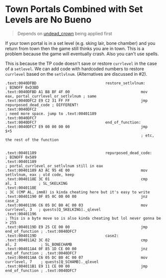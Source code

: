 Town Portals Combined with Set Levels are No Bueno
===============================================================================

> Depends on [undead_crown](../undead_crown) being applied first

If your town portal is in a set level (e.g. sking lair, bone chamber) and you return from town then the game still thinks you are in town. This is a problem because the game will eventually crash. Also you can't use spells.

This is because the TP code doesn't save or restore `currlevel` in the case of a `setlevel`. We can add code with hardcoded numbers to restore `currlevel` based on the `setlvlnum`. (Alternatives are discussed in #2).

```
.text:0040DFBD                               restore_setlvlnum:                     ; BINOFF 0xD3BD
.text:0040DFBD A1 B8 BF 4F 00                                mov     eax, portal_currlevel_or_setlvlnum ; same
.text:0040DFC2 E9 C2 31 FF FF                                jmp     repurposed_dead_code ; DIFFERENT! 
.text:0040DFC2                                                                            ; need more space. jump to .text:00401189
.text:0040DFC7
.text:0040DFC7                               end_of_function:
.text:0040DFC7 E9 00 00 00 00                                jmp     $+5
                                                             ; etc, the rest of the function


.text:00401189                               repurposed_dead_code:                  ; BINOFF 0x589
.text:00401189                                                                      ; portal_currlevel_or_setlvlnum still in eax
.text:00401189 A3 AC 95 4E 00                                mov     setlvlnum, eax ; old code, keep
.text:0040118E 3C 01                                         cmp     al, 1          ; SL_SKELKING
.text:0040118E                                                                      ; 3C (CMP AL, imm8) is kinda cheating here but it's easy to write
.text:00401190 0F 85 0C 00 00 00                             jnz     case_2
.text:00401196 C6 05 DC B0 4C 00 03                          mov     currlevel, 3   ; quests[Q_SKELKING]._qlevel
.text:00401196                                                                      ; This is a byte move so is also kinda cheating but lol never gonna be > 255
.text:0040119D E9 25 CE 00 00                                jmp     end_of_function ; .text:0040DFC7
.text:0040119D                               case2:
.text:004011A2 3C 02                                         cmp     al, 2           ; SL_BONECHAMB
.text:004011A4 0F 85 1D CE 00 00                             jnz     end_of_function ; .text:0040DFC7
.text:004011AA C6 05 DC B0 4C 00 07                          mov     currlevel, 7    ; quests[Q_SCHAMB]._qlevel
.text:004011B1 E9 11 CE 00 00                                jmp     end_of_function ; .text:0040DFC7
```